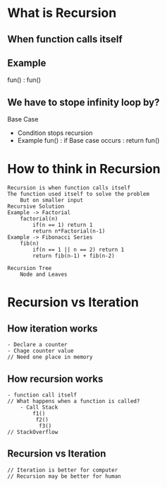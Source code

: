 # What is Recursion
## When function calls itself
## Example
fun() :
fun()

## We have to stope infinity loop by?
Base Case
- Condition stops recursion
- Example
fun() :
				if Base case occurs :
					return
				fun()

# How to think in Recursion
	Recursion is when function calls itself
	The function used itself to solve the problem
		But on smaller input
	Recursive Solution
	Example -> Factorial
		factorial(n)
			if(n == 1) return 1
			return n*Factorial(n-1)
	Example -> Fibonacci Series
		fib(n)
			if(n == 1 || n == 2) return 1
			return fib(n-1) + fib(n-2)

	Recursion Tree
		Node and Leaves
			
# Recursion vs Iteration
## How iteration works
	- Declare a counter
	- Chage counter value
	// Need one place in memory
## How recursion works
	- function call itself
	// What happens when a function is called?
		- Call Stack
			f1()
			 f2()
			  f3()
	// StackOverflow

## Recursion vs Iteration
	// Iteration is better for computer
	// Recursion may be better for human

